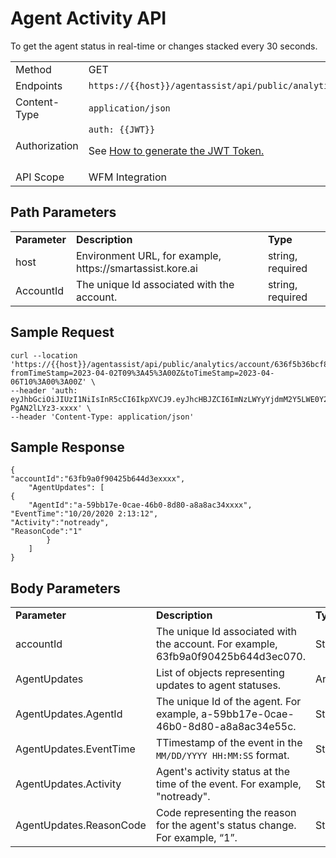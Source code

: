 # Agent Activity API

To get the agent status in real-time or changes stacked every 30 seconds.

<table>
  <tr>
   <td>Method
   </td>
   <td>GET
   </td>
  </tr>
  <tr>
   <td>Endpoints
   </td>
   <td><code>https://{{host}}/agentassist/api/public/analytics/account/{{AccountID}}/agentactivity</code>
   </td>
  </tr>
  <tr>
   <td>Content-Type
   </td>
   <td><code>application/json</code>
   </td>
  </tr>
  <tr>
   <td>Authorization
   </td>
   <td><code>auth: {{JWT}}</code>
<p>
See <a href="https://docs.kore.ai/smartassist/api/api-setup/#Generating_a_JWT_token">How to generate the JWT Token.</a>
   </td>
  </tr>
  <tr>
   <td>API Scope
   </td>
   <td>WFM Integration
   </td>
  </tr>
</table>

## Path Parameters

<table>
  <tr>
   <td><strong>Parameter</strong>
   </td>
   <td><strong>Description</strong>
   </td>
   <td><strong>Type</strong>
   </td>
  </tr>
  <tr>
   <td>host
   </td>
   <td>Environment URL, for example, https://smartassist.kore.ai
   </td>
   <td>string, required
   </td>
  </tr>
  <tr>
   <td>AccountId
   </td>
   <td>The unique Id associated with the account.
   </td>
   <td>string, required
   </td>
  </tr>
</table>

## Sample Request

```
curl --location 'https://{{host}}/agentassist/api/public/analytics/account/636f5b36bcf8a8c7101exxxx/agentactivity?fromTimeStamp=2023-04-02T09%3A45%3A00Z&toTimeStamp=2023-04-06T10%3A00%3A00Z' \
--header 'auth: eyJhbGciOiJIUzI1NiIsInR5cCI6IkpXVCJ9.eyJhcHBJZCI6ImNzLWYyYjdmM2Y5LWE0Y2EtNWRhYS04ODRjLThlZDQxYjM2MWRjOSJ9.lYyONpEEmSYdQo7CIOpHWqz4pQE-PgAN2lLYz3-xxxx' \
--header 'Content-Type: application/json'
```

## Sample Response

```
{ 
"accountId":"63fb9a0f90425b644d3exxxx",
 	"AgentUpdates": [ 
{
 	"AgentId":"a-59bb17e-0cae-46b0-8d80-a8a8ac34xxxx", 
"EventTime":"10/20/2020 2:13:12", 
"Activity":"notready", 
"ReasonCode":"1"
        }
    ] 
}
```

## Body Parameters

<table>
  <tr>
   <td><strong>Parameter</strong>
   </td>
   <td><strong>Description</strong>
   </td>
   <td><strong>Type</strong>
   </td>
  </tr>
  <tr>
   <td>accountId
   </td>
   <td>The unique Id associated with the account. For example, 63fb9a0f90425b644d3ec070.
   </td>
   <td>String
   </td>
  </tr>
  <tr>
   <td>AgentUpdates
   </td>
   <td>List of objects representing updates to agent statuses.
   </td>
   <td>Array
   </td>
  </tr>
  <tr>
   <td>AgentUpdates.AgentId
   </td>
   <td>The unique Id of the agent. For example,  a-59bb17e-0cae-46b0-8d80-a8a8ac34e55c.
   </td>
   <td>String
   </td>
  </tr>
  <tr>
   <td>AgentUpdates.EventTime
   </td>
   <td>TTimestamp of the event in the <code>MM/DD/YYYY HH:MM:SS</code> format.
   </td>
   <td>String
   </td>
  </tr>
  <tr>
   <td>AgentUpdates.Activity
   </td>
   <td>Agent's activity status at the time of the event. For example, "notready".
   </td>
   <td>String
   </td>
  </tr>
  <tr>
   <td>AgentUpdates.ReasonCode
   </td>
   <td>Code representing the reason for the agent's status change. For example, “1”.
   </td>
   <td>String
   </td>
  </tr>
</table>